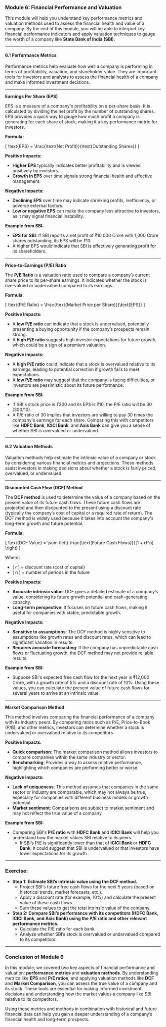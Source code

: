 ### **Module 6: Financial Performance and Valuation**

This module will help you understand key performance metrics and valuation methods used to assess the financial health and value of a company. By the end of this module, you will be able to interpret key financial performance indicators and apply valuation techniques to gauge the worth of a company like **State Bank of India (SBI)**.

---

#### **6.1 Performance Metrics**

Performance metrics help evaluate how well a company is performing in terms of profitability, valuation, and shareholder value. They are important tools for investors and analysts to assess the financial health of a company and make informed investment decisions.

---

**Earnings Per Share (EPS)**

EPS is a measure of a company's profitability on a per-share basis. It is calculated by dividing the net profit by the number of outstanding shares. EPS provides a quick way to gauge how much profit a company is generating for each share of stock, making it a key performance metric for investors.

**Formula:**

\[
\text{EPS} = \frac{\text{Net Profit}}{\text{Outstanding Shares}}
\]

**Positive Impacts:**

- **Higher EPS** typically indicates better profitability and is viewed positively by investors.
- **Growth in EPS** over time signals strong financial health and effective management.

**Negative Impacts:**

- **Declining EPS** over time may indicate shrinking profits, inefficiency, or adverse external factors.
- **Low or negative EPS** can make the company less attractive to investors, as it may signal financial instability.

**Example from SBI:**

- **EPS for SBI**: If SBI reports a net profit of ₹10,000 Crore with 1,000 Crore shares outstanding, its EPS will be ₹10.
- A higher EPS would indicate that SBI is effectively generating profit for its shareholders.

---

**Price-to-Earnings (P/E) Ratio**

The **P/E Ratio** is a valuation ratio used to compare a company’s current share price to its per-share earnings. It indicates whether the stock is overvalued or undervalued compared to its earnings.

**Formula:**

\[
\text{P/E Ratio} = \frac{\text{Market Price per Share}}{\text{EPS}}
\]

**Positive Impacts:**

- A **low P/E ratio** can indicate that a stock is undervalued, potentially presenting a buying opportunity if the company’s prospects remain strong.
- A **high P/E ratio** suggests high investor expectations for future growth, which could be a sign of a premium valuation.

**Negative Impacts:**

- A **high P/E ratio** could indicate that a stock is overvalued relative to its earnings, leading to potential correction if growth fails to meet expectations.
- A **low P/E ratio** may suggest that the company is facing difficulties, or investors are pessimistic about its future performance.

**Example from SBI:**

- If SBI's stock price is ₹300 and its EPS is ₹10, the P/E ratio will be 30 (300/10).
- A P/E ratio of 30 implies that investors are willing to pay 30 times the company's earnings for each share. Comparing this with competitors like **HDFC Bank**, **ICICI Bank**, and **Axis Bank** can give you a sense of whether SBI is overvalued or undervalued.

---

#### **6.2 Valuation Methods**

Valuation methods help estimate the intrinsic value of a company or stock by considering various financial metrics and projections. These methods assist investors in making decisions about whether a stock is fairly priced, overvalued, or undervalued.

---

**Discounted Cash Flow (DCF) Method**

The **DCF method** is used to determine the value of a company based on the present value of its future cash flows. These future cash flows are projected and then discounted to the present using a discount rate (typically the company’s cost of capital or a required rate of return). The DCF method is widely used because it takes into account the company's long-term growth and future potential.

**Formula:**

\[
\text{DCF Value} = \sum \left( \frac{\text{Future Cash Flows}}{(1 + r)^n} \right)
\]

Where:

- \( r \) = discount rate (cost of capital)
- \( n \) = number of periods in the future

**Positive Impacts:**

- **Accurate intrinsic value**: DCF gives a detailed estimate of a company’s value, considering its future growth potential and cash-generating capacity.
- **Long-term perspective**: It focuses on future cash flows, making it useful for companies with stable, predictable growth.

**Negative Impacts:**

- **Sensitive to assumptions**: The DCF method is highly sensitive to assumptions like growth rates and discount rates, which can lead to significant variation in results.
- **Requires accurate forecasting**: If the company has unpredictable cash flows or fluctuating growth, the DCF method may not provide reliable results.

**Example from SBI:**

- Suppose SBI's expected free cash flow for the next year is ₹12,000 Crore, with a growth rate of 5% and a discount rate of 10%. Using these values, you can calculate the present value of future cash flows for several years to arrive at an intrinsic value.

---

**Market Comparison Method**

This method involves comparing the financial performance of a company with its industry peers. By comparing ratios such as P/E, Price-to-Book (P/B), and other metrics, investors can determine whether a stock is undervalued or overvalued relative to its competitors.

**Positive Impacts:**

- **Quick comparison**: The market comparison method allows investors to compare companies within the same industry or sector.
- **Benchmarking**: Provides a way to assess relative performance, highlighting which companies are performing better or worse.

**Negative Impacts:**

- **Lack of uniqueness**: This method assumes that companies in the same sector or industry are comparable, which may not always be true, especially for companies with different business models or growth potential.
- **Market sentiment**: Comparisons are subject to market sentiment and may not reflect the true value of a company.

**Example from SBI:**

- Comparing SBI's **P/E ratio** with **HDFC Bank** and **ICICI Bank** will help you understand how the market values SBI relative to its peers.
  - If SBI’s P/E is significantly lower than that of **ICICI Bank** or **HDFC Bank**, it could suggest that SBI is undervalued or that investors have lower expectations for its growth.

---

### **Exercise:**

- **Step 1: Estimate SBI’s intrinsic value using the DCF method.**
  - Project SBI's future free cash flows for the next 5 years (based on historical trends, market forecasts, etc.).
  - Apply a discount rate (for example, 10%) and calculate the present value of these cash flows.
  - Sum these values to get the total intrinsic value of the company.
- **Step 2: Compare SBI’s performance with its competitors (HDFC Bank, ICICI Bank, and Axis Bank) using the P/E ratio and other relevant performance metrics.**
  - Calculate the P/E ratio for each bank.
  - Analyze whether SBI’s stock is overvalued or undervalued compared to its competitors.

---

### **Conclusion of Module 6**

In this module, we covered two key aspects of financial performance and valuation: **performance metrics** and **valuation methods**. By understanding metrics like **EPS** and **P/E ratios**, and applying valuation methods like **DCF** and **Market Comparison**, you can assess the true value of a company and its stock. These tools are essential for making informed investment decisions and understanding how the market values a company like SBI relative to its competitors.

Using these metrics and methods in combination with historical and future financial data can help you gain a deeper understanding of a company’s financial health and long-term prospects.

